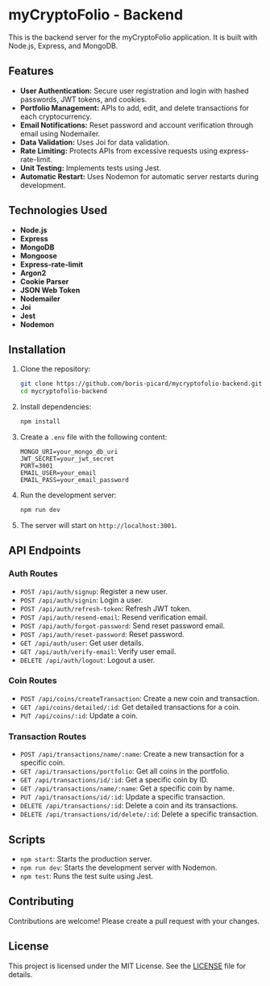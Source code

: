 # myCryptoFolio - Backend

This is the backend server for the myCryptoFolio application. It is built with Node.js, Express, and MongoDB.

## Features
- **User Authentication:** Secure user registration and login with hashed passwords, JWT tokens, and cookies.
- **Portfolio Management:** APIs to add, edit, and delete transactions for each cryptocurrency.
- **Email Notifications:** Reset password and account verification through email using Nodemailer.
- **Data Validation:** Uses Joi for data validation.
- **Rate Limiting:** Protects APIs from excessive requests using express-rate-limit.
- **Unit Testing:** Implements tests using Jest.
- **Automatic Restart:** Uses Nodemon for automatic server restarts during development.

## Technologies Used
- **Node.js**
- **Express**
- **MongoDB**
- **Mongoose**
- **Express-rate-limit**
- **Argon2**
- **Cookie Parser**
- **JSON Web Token**
- **Nodemailer**
- **Joi**
- **Jest**
- **Nodemon**

## Installation

1. Clone the repository:
    ```bash
    git clone https://github.com/boris-picard/mycryptofolio-backend.git
    cd mycryptofolio-backend
    ```

2. Install dependencies:
    ```bash
    npm install
    ```

3. Create a `.env` file with the following content:
    ```plaintext
    MONGO_URI=your_mongo_db_uri
    JWT_SECRET=your_jwt_secret
    PORT=3001
    EMAIL_USER=your_email
    EMAIL_PASS=your_email_password
    ```

4. Run the development server:
    ```bash
    npm run dev
    ```

5. The server will start on `http://localhost:3001`.

## API Endpoints

### Auth Routes
- `POST /api/auth/signup`: Register a new user.
- `POST /api/auth/signin`: Login a user.
- `POST /api/auth/refresh-token`: Refresh JWT token.
- `POST /api/auth/resend-email`: Resend verification email.
- `POST /api/auth/forgot-password`: Send reset password email.
- `POST /api/auth/reset-password`: Reset password.
- `GET /api/auth/user`: Get user details.
- `GET /api/auth/verify-email`: Verify user email.
- `DELETE /api/auth/logout`: Logout a user.

### Coin Routes
- `POST /api/coins/createTransaction`: Create a new coin and transaction.
- `GET /api/coins/detailed/:id`: Get detailed transactions for a coin.
- `PUT /api/coins/:id`: Update a coin.

### Transaction Routes
- `POST /api/transactions/name/:name`: Create a new transaction for a specific coin.
- `GET /api/transactions/portfolio`: Get all coins in the portfolio.
- `GET /api/transactions/id/:id`: Get a specific coin by ID.
- `GET /api/transactions/name/:name`: Get a specific coin by name.
- `PUT /api/transactions/id/:id`: Update a specific transaction.
- `DELETE /api/transactions/:id`: Delete a coin and its transactions.
- `DELETE /api/transactions/id/delete/:id`: Delete a specific transaction.

## Scripts

- `npm start`: Starts the production server.
- `npm run dev`: Starts the development server with Nodemon.
- `npm test`: Runs the test suite using Jest.

## Contributing

Contributions are welcome! Please create a pull request with your changes.

## License

This project is licensed under the MIT License. See the [LICENSE](LICENSE) file for details.

